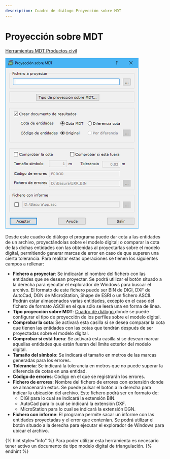 ```yaml
---
description: Cuadro de diálogo Proyección sobre MDT
---
```


# Proyección sobre MDT

[Herramientas MDT Productos civil](../fichas-de-herramientas/ficha-de-herramientas-mdt/productos-civil.md)

![Cuadro de di&#xE1;logo Proyecci&#xF3;n sobre MDT](../../.gitbook/assets/image%20%28110%29.png)

Desde este cuadro de diálogo el programa puede dar cota a las entidades de un archivo, proyectándolas sobre el modelo digital; o comparar la cota de las dichas entidades con las obtenidas al proyectarlas sobre el modelo digital, permitiendo generar marcas de error en caso de que superen una cierta tolerancia. Para realizar estas operaciones se tienen los siguientes campos a rellenar:

* **Fichero a proyectar**: Se indicarán el nombre del fichero con las entidades que se desean proyectar. Se podrá utilizar el botón situado a la derecha para ejecutar el explorador de Windows para buscar el archivo. El formato de este fichero puede ser BIN de DIGI, DXF de AutoCad, DGN de MicroStation, Shape de ESRI o un fichero ASCII. Podrán estar almacenados varias entidades, excepto en el caso del fichero de formato ASCII en el que sólo se leerá una en forma de línea.
* **Tipo proyección sobre MDT**: [Cuadro de diálogo ](perfiles/tipo-de-proyeccion.md)donde se puede configurar el tipo de proyección de los perfiles sobre el modelo digital.
* **Comprobar la cota**: Se activará esta casilla si se desea comparar la cota que tienen las entidades con las cotas que tendrán después de ser proyectadas sobre el modelo digital.
* **Comprobar si está fuera**: Se activará esta casilla si se desean marcar aquellas entidades que están fueran del límite exterior del modelo digital.
* **Tamaño del símbolo**: Se indicará el tamaño en metros de las marcas generadas para los errores.
* **Tolerancia**: Se indicará la tolerancia en metros que no puede superar la diferencia de cotas en una entidad.
* **Código de errores**: Código en el que se registrarán los errores.
* **Fichero de errores**: Nombre del fichero de errores con extensión donde se almacenarán estos. Se puede pulsar el botón a la derecha para indicar la ubicación del archivo. Este fichero podrá ser en formato de:
  * DIGI para lo cual se indicará la extensión BIN.
  * AutoCad para lo cual se indicará la extensión DXF.
  * MicroStation para lo cual se indicará la extensión DGN.
* **Fichero con informe**: El programa permite sacar un informe con las entidades proyectadas y el error que contenían. Se podrá utilizar el botón situado a la derecha para ejecutar el explorador de Windows para ubicar el archivo.

{% hint style="info" %}
Para poder utilizar esta herramienta es necesario tener activo un documento de tipo modelo digital de triangulación.
{% endhint %}


